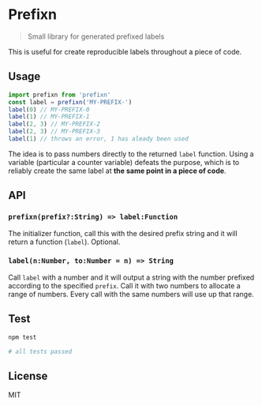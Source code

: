 # Prefixn

> Small library for generated prefixed labels

This is useful for create reproducible labels throughout a piece of code.

## Usage

```js
import prefixn from 'prefixn'
const label = prefixn('MY-PREFIX-')
label(0) // MY-PREFIX-0
label(1) // MY-PREFIX-1
label(2, 3) // MY-PREFIX-2
label(2, 3) // MY-PREFIX-3
label(1) // throws an error, 1 has aleady been used
```

The idea is to pass numbers directly to the returned `label` function. Using a variable (particular a counter variable) defeats the purpose, which is to reliably create the same label at **the same point in a piece of code**.

## API 

### `prefixn(prefix?:String) => label:Function`

The initializer function, call this with the desired prefix string and it will return a function (`label`). Optional.

### `label(n:Number, to:Number = n) => String`

Call `label` with a number and it will output a string with the number prefixed according to the specified `prefix`.
Call it with two numbers to allocate a range of numbers. Every call with the same numbers will use up that range.

## Test

```sh
npm test
```

```sh
# all tests passed
```

## License

MIT